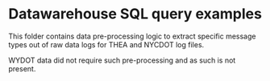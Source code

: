 # Datawarehouse SQL query examples

This folder contains data pre-processing logic to extract specific message types out of raw data logs for THEA and NYCDOT log files.

WYDOT data did not require such pre-processing and as such is not present.

